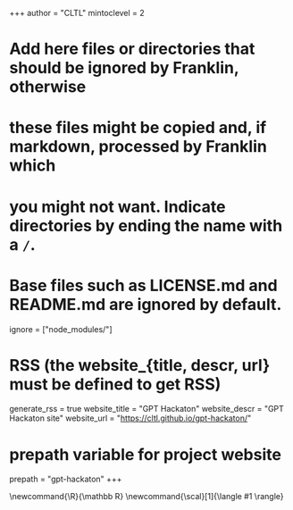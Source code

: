 <!--
Add here global page variables to use throughout your website.
-->
+++
author = "CLTL"
mintoclevel = 2

# Add here files or directories that should be ignored by Franklin, otherwise
# these files might be copied and, if markdown, processed by Franklin which
# you might not want. Indicate directories by ending the name with a `/`.
# Base files such as LICENSE.md and README.md are ignored by default.
ignore = ["node_modules/"]

# RSS (the website_{title, descr, url} must be defined to get RSS)
generate_rss = true
website_title = "GPT Hackaton"
website_descr = "GPT Hackaton site"
website_url   = "https://cltl.github.io/gpt-hackaton/"

# prepath variable for project website
prepath = "gpt-hackaton"
+++

<!--
Add here global latex commands to use throughout your pages.
-->
\newcommand{\R}{\mathbb R}
\newcommand{\scal}[1]{\langle #1 \rangle}
